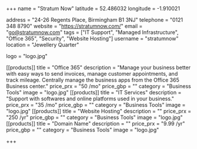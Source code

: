 +++
name = "Stratum Now"
latitude = 52.486032
longitude = -1.910021

address = "24-26 Regents Place, Birmingham B1 3NJ"
telephone = "0121 348 8790"
website = "https://stratumnow.com/"
email = "go@stratumnow.com"
tags = ["IT Support", "Managed Infrastructure", "Office 365", "Security", "Website Hosting"]
username = "stratumnow"
location = "Jewellery Quarter"

logo = "logo.jpg"

[[products]]
  title = "Office 365"
  description = "Manage your business better with easy ways to send invoices, manage customer appointments, and track mileage. Centrally manage the business apps from the Office 365 Business center."
  price_prx = "50 /mo"
  price_gbp = ""
  category = "Business Tools"
  image = "logo.jpg"
[[products]]
  title = "IT Services"
  description = "Support with softwares and online platforms used in your business."
  price_prx = "35 /mo"
  price_gbp = ""
  category = "Business Tools"
  image = "logo.jpg"
[[products]]
  title = "Website Hosting"
  description = ""
  price_prx = "250 /yr"
  price_gbp = ""
  category = "Business Tools"
  image = "logo.jpg"
[[products]]
  title = "Domain Name"
  description = ""
  price_prx = "9.99 /yr"
  price_gbp = ""
  category = "Business Tools"
  image = "logo.jpg"

+++

